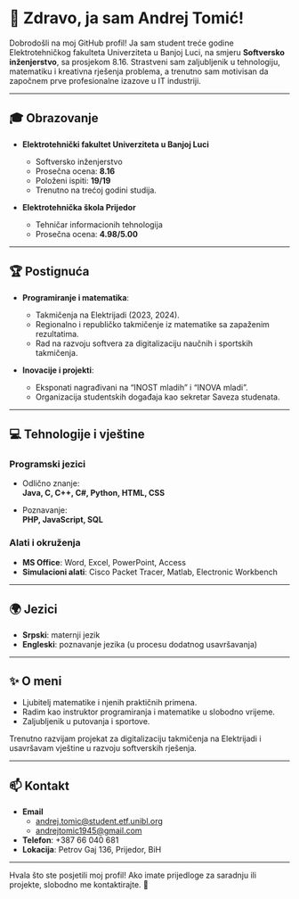 # 👋 Zdravo, ja sam Andrej Tomić!

Dobrodošli na moj GitHub profil! Ja sam student treće godine Elektrotehničkog fakulteta Univerziteta u Banjoj Luci, na smjeru **Softversko inženjerstvo**, sa prosjekom 8.16.
Strastveni sam zaljubljenik u tehnologiju, matematiku i kreativna rješenja problema, a trenutno sam motivisan da započnem prve profesionalne izazove u IT industriji.

---

## 🎓 Obrazovanje

- **Elektrotehnički fakultet Univerziteta u Banjoj Luci**  
  - Softversko inženjerstvo  
  - Prosečna ocena: **8.16**
  - Položeni ispiti: **19/19**
  - Trenutno na trećoj godini studija.

- **Elektrotehnička škola Prijedor**  
  - Tehničar informacionih tehnologija  
  - Prosečna ocena: **4.98/5.00**  

---

## 🏆 Postignuća

- **Programiranje i matematika**:  
  - Takmičenja na Elektrijadi (2023, 2024).  
  - Regionalno i republičko takmičenje iz matematike sa zapaženim rezultatima.  
  - Rad na razvoju softvera za digitalizaciju naučnih i sportskih takmičenja.  

- **Inovacije i projekti**:  
  - Eksponati nagrađivani na “INOST mladih” i “INOVA mladi”.  
  - Organizacija studentskih događaja kao sekretar Saveza studenata.  

---

## 💻 Tehnologije i vještine

### Programski jezici
- Odlično znanje:  
  **Java, C, C++, C#, Python, HTML, CSS**

- Poznavanje:  
  **PHP, JavaScript, SQL**

### Alati i okruženja
- **MS Office**: Word, Excel, PowerPoint, Access  
- **Simulacioni alati**: Cisco Packet Tracer, Matlab, Electronic Workbench  

---

## 🌍 Jezici
- **Srpski**: maternji jezik  
- **Engleski**: poznavanje jezika (u procesu dodatnog usavršavanja)  

---

## ✨ O meni

- Ljubitelj matematike i njenih praktičnih primena.  
- Radim kao instruktor programiranja i matematike u slobodno vrijeme.  
- Zaljubljenik u putovanja i sportove.  

Trenutno razvijam projekat za digitalizaciju takmičenja na Elektrijadi i usavršavam vještine u razvoju softverskih rješenja.

---

## 📫 Kontakt

- **Email**
  - [andrej.tomic@student.etf.unibl.org](mailto:andrej.tomic@student.etf.unibl.org)
  - [andrejtomic1945@gmail.com](mailto:andrejtomic1945@gmail.com)
- **Telefon**: +387 66 040 681  
- **Lokacija**: Petrov Gaj 136, Prijedor, BiH  

---

Hvala što ste posjetili moj profil! Ako imate prijedloge za saradnju ili projekte, slobodno me kontaktirajte. 🚀
